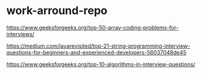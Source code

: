 # work-arround-repo

https://www.geeksforgeeks.org/top-50-array-coding-problems-for-interviews/

https://medium.com/javarevisited/top-21-string-programming-interview-questions-for-beginners-and-experienced-developers-56037048de45

https://www.geeksforgeeks.org/top-10-algorithms-in-interview-questions/
